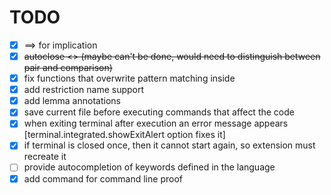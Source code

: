 # TODO

- [x] ==> for implication
- [x] ~~autoclose <> (maybe can't be done, would need to distinguish between pair and comparison)~~
- [x] fix functions that overwrite pattern matching inside
- [x] add restriction name support
- [x] add lemma annotations
- [x] save current file before executing commands that affect the code
- [x] when exiting terminal after execution an error message appears [terminal.integrated.showExitAlert option fixes it]
- [x] if terminal is closed once, then it cannot start again, so extension must recreate it
- [ ] provide autocompletion of keywords defined in the language
- [x] add command for command line proof
